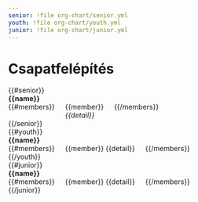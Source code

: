 ```yaml
---
senior: !file org-chart/senior.yml
youth: !file org-chart/youth.yml
junior: !file org-chart/junior.yml
---
```


# Csapatfelépítés

<section class="columns">
    {{#senior}}
        <article class="primary">
            <strong>{{name}}</strong>
            <div class="three columns">
                {{#members}}
                    <div class="{{color}} card">
                        {{member}}<br>
                        <em>{{detail}}</em>
                    </div>
                {{/members}}
            </div>
        </article>
    {{/senior}}
</section>
<section class="two columns">
    {{#youth}}
        <article class="primary">
            <strong>{{name}}</strong>
            <div class="two columns">
                {{#members}}
                    <div class="{{color}} card">
                        {{member}} {{detail}}
                    </div>
                {{/members}}
            </div>
        </article>
    {{/youth}}
</section>
<section class="columns">
    {{#junior}}
        <article class="primary">
            <strong>{{name}}</strong>
            <div class="two columns">
                {{#members}}
                    <div class="{{color}} card">
                        {{member}} {{detail}}
                    </div>
                {{/members}}
            </div>
        </article>
    {{/junior}}
</section>
